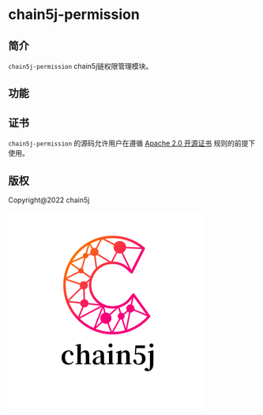 # chain5j-permission

## 简介
`chain5j-permission` chain5j链权限管理模块。

## 功能

## 证书
`chain5j-permission` 的源码允许用户在遵循 [Apache 2.0 开源证书](LICENSE) 规则的前提下使用。

## 版权
Copyright@2022 chain5j

![chain5j](./chain5j.png)

